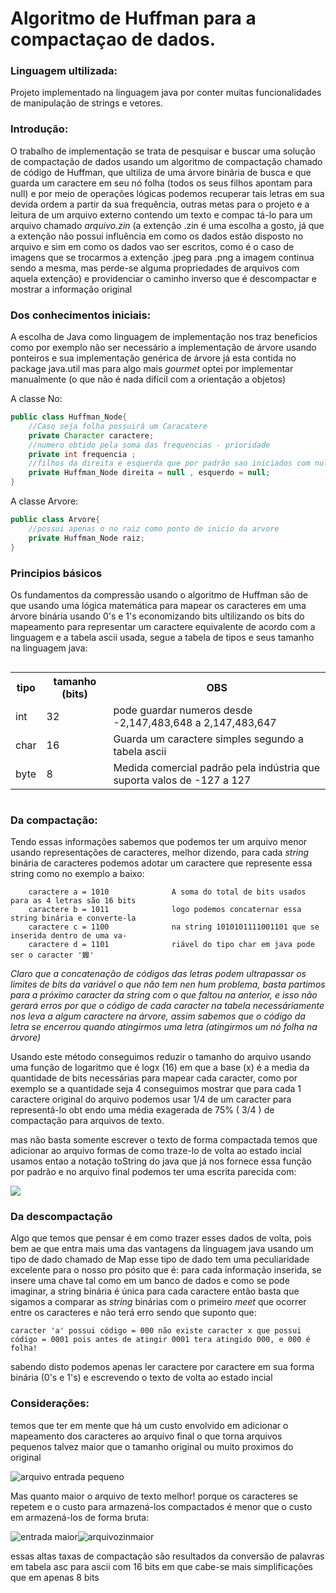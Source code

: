 
<h1>Algoritmo de Huffman para a compactaçao de dados.</h1>

<h3>Linguagem ultilizada:</h3>

<p>Projeto implementado na linguagem java por conter muitas funcionalidades de manipulação de strings e vetores.</p>

<h3>Introdução:</h3>
<p>O trabalho de implementação se trata de pesquisar e buscar uma solução de compactação de dados usando um algoritmo de
compactação chamado de código de Huffman, que ultiliza de uma árvore binária de busca e que guarda um caractere em seu nó
folha (todos os seus filhos apontam para null) e por meio de operações lógicas podemos recuperar tais letras em sua devida
ordem a partir da sua frequência, outras metas para o projeto e a leitura de um arquivo externo contendo um texto e compac
tá-lo para um arquivo chamado <i>arquivo.zin</i> (a extenção .zin é uma escolha a gosto, já que a extenção não possui influência
em como os dados estão disposto no arquivo e sim em como os dados vao ser escritos, como é o caso de imagens que se trocarmos a extenção
.jpeg para .png a imagem continua sendo a mesma, mas perde-se alguma propriedades de arquivos com aquela extenção) e
providenciar o caminho inverso que é descompactar e mostrar a informação original</p>

<h3>Dos conhecimentos iniciais:</h3>
<p>A escolha de Java como linguagem de implementação nos traz beneficios como por exemplo não ser necessário a implementação
de árvore usando ponteiros e sua implementação genérica de árvore já esta contida no package java.util mas para algo mais
<i>gourmet</i> optei por implementar manualmente (o que não é nada difícil com a orientação a objetos)</p>

<codigo>A classe No:</codigo>
```java
public class Huffman_Node{
    //Caso seja folha possuirá um Caracatere
    private Character caractere;
    //numero obtido pela soma das frequencias - prioridade
    private int frequencia ;
    //filhos da direita e esquerda que por padrão sao iniciados com null
    private Huffman_Node direita = null , esquerdo = null;
}
```
<codigo>A classe Arvore:</codigo>
````java
public class Arvore{
    //possui apenas o no raiz como ponto de inicio da arvore
    private Huffman_Node raiz;
}
````

<h3>Principios básicos</h3>
<p>Os fundamentos da compressão usando o algoritmo de Huffman são de que usando uma lógica matemática para mapear os caracteres
em uma árvore binária usando 0's e 1's economizando bits ultilizando os bits do mapeamento para representar um caractere
equivalente de acordo com a linguagem e a tabela ascii usada, segue a tabela de tipos e seus tamanho na linguagem java:</p>

<div style="text-align: center ; align-content: center">
<table>
    <tbody>
        <tr>
            <th>tipo</th>
            <th>tamanho (bits)</th>
            <th>OBS</th>
        </tr>
        <tr>
            <td><codigo>int</codigo></td>
            <td>32</td>
            <td>pode guardar numeros desde -2,147,483,648 a 2,147,483,647</td>
        </tr>
        <tr>
            <td><codigo>char</codigo></td>
            <td>16</td>
            <td>Guarda um caractere simples segundo a tabela ascii</td>
        </tr>
        <tr>
            <td><codigo>byte</codigo></td>
            <td>8</td>
            <td>Medida comercial padrão pela indústria que suporta valos de -127 a 127</td>
        </tr>
    </tbody>
</table>
</div>
<h3>Da compactação:</h3>
<p>
    Tendo essas informações sabemos que podemos ter um arquivo menor usando representações de caracteres, melhor dizendo,
para cada <i>string</i> binária de caracteres podemos adotar um caractere que represente essa string como no exemplo a baixo:
</p>

````
    caractere a = 1010              A soma do total de bits usados para as 4 letras são 16 bits
    caractere b = 1011              logo podemos concaternar essa string binária e converte-la
    caractere c = 1100              na string 1010101111001101 que se inserida dentro de uma va-
    caractere d = 1101              riável do tipo char em java pode ser o caracter '孊'
````
<p>
    <i>Claro que a concatenação de códigos das letras podem ultrapassar os limites de bits da variável o que não tem nen
hum problema, basta partimos para a próximo caracter da <i>string</i> com o que faltou na anterior, e isso não gerará erros por
que o código de cada caracter na tabela necessáriamente nos leva a algum caractere na árvore, assim sabemos que o código 
da letra se encerrou quando atingirmos uma letra (atingirmos um nó folha na árvore)</i>
</p>

<p>Usando este método conseguimos reduzir o tamanho do arquivo usando uma função de logaritmo que é  logx (16) em que a 
base (x) é a media da quantidade de bits necessárias para mapear cada caracter, como por exemplo se a quantidade seja 4 
conseguimos mostrar que para cada 1 caractere original do arquivo podemos usar 1/4 de um caracter para representá-lo obt
endo uma média exagerada de 75% ( 3/4 ) de compactação para arquivos de texto.</p>
<p>mas não basta somente escrever o texto de forma compactada temos que adicionar ao arquivo formas de como traze-lo de
volta ao estado incial usamos entao a notação <codigo>toString</codigo> do java que já nos fornece essa função por padrão
e no arquivo final podemos ter uma escrita parecida com: </p>
<img src="imagem/MapString.png">
<h3>Da descompactação</h3>
<p>Algo que temos que pensar é em como trazer esses dados de volta, pois bem ae que entra mais uma das vantagens da linguagem java
usando um tipo de dado chamado de <codigo>Map</codigo> esse tipo de dado tem uma peculiaridade excelente para o nosso pro
pósito que é: para cada informação inserida, se insere uma chave tal como em um banco de dados e como se pode imaginar,
a string binária é única para cada caractere então basta que sigamos a comparar as <i>string</i> binárias com o primeiro <i>meet</i>
que ocorrer entre os caracteres e não terá erro sendo que suponto que:</p>

```
caracter 'a' possui código = 000 não existe caracter x que possui código = 0001 pois antes de atingir 0001 tera atingido 000, e 000 é folha!
```

<p>sabendo disto podemos apenas ler caractere por caractere em sua forma binária (0's e 1's) e escrevendo o texto de volta ao estado incial</p>
<h3>Considerações:</h3>
<p>temos que ter em mente que há um custo envolvido em adicionar o mapeamento dos caracteres ao arquivo final o que torna
arquivos pequenos talvez maior que o tamanho original ou muito proximos do original</p>
<div><img src="imagem/EntradaMenor.png" alt="arquivo entrada pequeno"> <img src="imagem/ArquivozinMenor.png" alt=""></div>
<p> Mas quanto maior o arquivo de texto melhor! porque os caracteres se repetem e o custo para armazená-los compactados 
é menor que o custo em armazená-los de forma bruta:</p>
<div><img src="imagem/EntradaMaior.png" alt="entrada maior"><img src="imagem/ArquivozinMaior.png" alt="arquivozinmaior"></div>
<p>essas altas taxas de compactação são resultados da conversão de palavras em tabela asc para ascii com 16 bits em que cabe-se mais simplificações que em apenas 8 bits</p>
